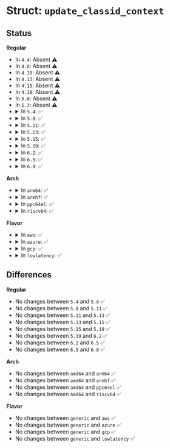 # Struct: <code>update_classid_context</code>

## Status
<b>Regular</b>
<ul>
<li>
In <code>4.4</code>: Absent ⚠️
</li>
<li>
In <code>4.8</code>: Absent ⚠️
</li>
<li>
In <code>4.10</code>: Absent ⚠️
</li>
<li>
In <code>4.13</code>: Absent ⚠️
</li>
<li>
In <code>4.15</code>: Absent ⚠️
</li>
<li>
In <code>4.18</code>: Absent ⚠️
</li>
<li>
In <code>5.0</code>: Absent ⚠️
</li>
<li>
In <code>5.3</code>: Absent ⚠️
</li>
<li>
<details>
<summary>In <code>5.4</code>: ✅</summary>

```c
struct update_classid_context {
    u32 classid;
    unsigned int batch;
};
```
</details>
</li>
<li>
<details>
<summary>In <code>5.8</code>: ✅</summary>

```c
struct update_classid_context {
    u32 classid;
    unsigned int batch;
};
```
</details>
</li>
<li>
<details>
<summary>In <code>5.11</code>: ✅</summary>

```c
struct update_classid_context {
    u32 classid;
    unsigned int batch;
};
```
</details>
</li>
<li>
<details>
<summary>In <code>5.13</code>: ✅</summary>

```c
struct update_classid_context {
    u32 classid;
    unsigned int batch;
};
```
</details>
</li>
<li>
<details>
<summary>In <code>5.15</code>: ✅</summary>

```c
struct update_classid_context {
    u32 classid;
    unsigned int batch;
};
```
</details>
</li>
<li>
<details>
<summary>In <code>5.19</code>: ✅</summary>

```c
struct update_classid_context {
    u32 classid;
    unsigned int batch;
};
```
</details>
</li>
<li>
<details>
<summary>In <code>6.2</code>: ✅</summary>

```c
struct update_classid_context {
    u32 classid;
    unsigned int batch;
};
```
</details>
</li>
<li>
<details>
<summary>In <code>6.5</code>: ✅</summary>

```c
struct update_classid_context {
    u32 classid;
    unsigned int batch;
};
```
</details>
</li>
<li>
<details>
<summary>In <code>6.8</code>: ✅</summary>

```c
struct update_classid_context {
    u32 classid;
    unsigned int batch;
};
```
</details>
</li>
</ul>
<b>Arch</b>
<ul>
<li>
<details>
<summary>In <code>arm64</code>: ✅</summary>

```c
struct update_classid_context {
    u32 classid;
    unsigned int batch;
};
```
</details>
</li>
<li>
<details>
<summary>In <code>armhf</code>: ✅</summary>

```c
struct update_classid_context {
    u32 classid;
    unsigned int batch;
};
```
</details>
</li>
<li>
<details>
<summary>In <code>ppc64el</code>: ✅</summary>

```c
struct update_classid_context {
    u32 classid;
    unsigned int batch;
};
```
</details>
</li>
<li>
<details>
<summary>In <code>riscv64</code>: ✅</summary>

```c
struct update_classid_context {
    u32 classid;
    unsigned int batch;
};
```
</details>
</li>
</ul>
<b>Flavor</b>
<ul>
<li>
<details>
<summary>In <code>aws</code>: ✅</summary>

```c
struct update_classid_context {
    u32 classid;
    unsigned int batch;
};
```
</details>
</li>
<li>
<details>
<summary>In <code>azure</code>: ✅</summary>

```c
struct update_classid_context {
    u32 classid;
    unsigned int batch;
};
```
</details>
</li>
<li>
<details>
<summary>In <code>gcp</code>: ✅</summary>

```c
struct update_classid_context {
    u32 classid;
    unsigned int batch;
};
```
</details>
</li>
<li>
<details>
<summary>In <code>lowlatency</code>: ✅</summary>

```c
struct update_classid_context {
    u32 classid;
    unsigned int batch;
};
```
</details>
</li>
</ul>

## Differences
<b>Regular</b>
<ul>
<li>
No changes between <code>5.4</code> and <code>5.8</code> ✅
</li>
<li>
No changes between <code>5.8</code> and <code>5.11</code> ✅
</li>
<li>
No changes between <code>5.11</code> and <code>5.13</code> ✅
</li>
<li>
No changes between <code>5.13</code> and <code>5.15</code> ✅
</li>
<li>
No changes between <code>5.15</code> and <code>5.19</code> ✅
</li>
<li>
No changes between <code>5.19</code> and <code>6.2</code> ✅
</li>
<li>
No changes between <code>6.2</code> and <code>6.5</code> ✅
</li>
<li>
No changes between <code>6.5</code> and <code>6.8</code> ✅
</li>
</ul>
<b>Arch</b>
<ul>
<li>
No changes between <code>amd64</code> and <code>arm64</code> ✅
</li>
<li>
No changes between <code>amd64</code> and <code>armhf</code> ✅
</li>
<li>
No changes between <code>amd64</code> and <code>ppc64el</code> ✅
</li>
<li>
No changes between <code>amd64</code> and <code>riscv64</code> ✅
</li>
</ul>
<b>Flavor</b>
<ul>
<li>
No changes between <code>generic</code> and <code>aws</code> ✅
</li>
<li>
No changes between <code>generic</code> and <code>azure</code> ✅
</li>
<li>
No changes between <code>generic</code> and <code>gcp</code> ✅
</li>
<li>
No changes between <code>generic</code> and <code>lowlatency</code> ✅
</li>
</ul>
